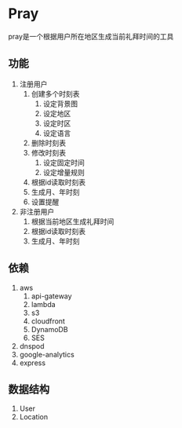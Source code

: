 # Pray

pray是一个根据用户所在地区生成当前礼拜时间的工具

## 功能

1. 注册用户
   1. 创建多个时刻表
      1. 设定背景图
      2. 设定地区
      3. 设定时区
      4. 设定语言
   2. 删除时刻表
   3. 修改时刻表
      1. 设定固定时间
      2. 设定增量规则
   4. 根据id读取时刻表
   5. 生成月、年时刻
   6. 设置提醒
2. 非注册用户
   1. 根据当前地区生成礼拜时间
   2. 根据id读取时刻表
   3. 生成月、年时刻

## 依赖

1. aws
   1. api-gateway
   2. lambda
   3. s3
   4. cloudfront
   5. DynamoDB
   6. SES
2. dnspod
3. google-analytics
4. express

## 数据结构

1. User
2. Location

